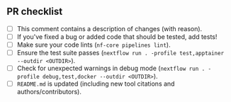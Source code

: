 
<!--
# CRCHUM-CITADEL/nextflow-sante-precision pull request


Please fill in the appropriate checklist below (delete whatever is not relevant).

-->

## PR checklist

- [ ] This comment contains a description of changes (with reason).
- [ ] If you've fixed a bug or added code that should be tested, add tests!
- [ ] Make sure your code lints (`nf-core pipelines lint`).
- [ ] Ensure the test suite passes (`nextflow run . -profile test,apptainer --outdir <OUTDIR>`).
- [ ] Check for unexpected warnings in debug mode (`nextflow run . -profile debug,test,docker --outdir <OUTDIR>`).
- [ ] `README.md` is updated (including new tool citations and authors/contributors).
